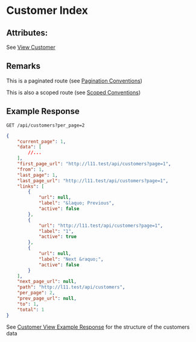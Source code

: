 # Customer Index

## Attributes:

See [View Customer](VIEW.md)

## Remarks

This is a paginated route (see [Pagination Conventions](../../CONVENTIONS.md#pagination-conventions))

This is also a scoped route (see [Scoped Conventions](../../CONVENTIONS.md#scoped-conventions))

## Example Response

```http request
GET /api/customers?per_page=2
```

```json lines
{
    "current_page": 1,
    "data": [
        //...
    ],
    "first_page_url": "http://l11.test/api/customers?page=1",
    "from": 1,
    "last_page": 1,
    "last_page_url": "http://l11.test/api/customers?page=1",
    "links": [
        {
            "url": null,
            "label": "&laquo; Previous",
            "active": false
        },
        {
            "url": "http://l11.test/api/customers?page=1",
            "label": "1",
            "active": true
        },
        {
            "url": null,
            "label": "Next &raquo;",
            "active": false
        }
    ],
    "next_page_url": null,
    "path": "http://l11.test/api/customers",
    "per_page": 2,
    "prev_page_url": null,
    "to": 1,
    "total": 1
}
```

See [Customer View Example Response](./VIEW.md#example-response) for the structure of the customers data


